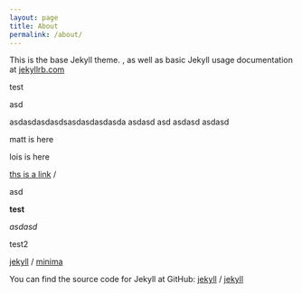 ```yaml
---
layout: page
title: About
permalink: /about/
---
```


This is the base Jekyll theme. , as well as basic Jekyll usage documentation at [jekyllrb.com](https://jekyllrb.com/)

test

asd

asdasdasdasdsasdasdasdasda
asdasd
asd
asdasd
asdasd

matt is here


lois is here

[ths is a link][jekyll-organization] /

asd

**test**


*asdasd*

test2


[jekyll][jekyll-organization] /
[minima](https://github.com/jekyll/minima)

You can find the source code for Jekyll at GitHub:
[jekyll][jekyll-organization] /
[jekyll](https://github.com/jekyll/jekyll)


[jekyll-organization]: https://github.com/jekyll

